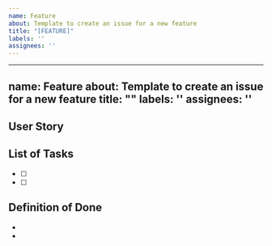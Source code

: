 ```yaml
---
name: Feature
about: Template to create an issue for a new feature
title: "[FEATURE]"
labels: ''
assignees: ''
---
```

---
name: Feature
about: Template to create an issue for a new feature
title: ""
labels: ''
assignees: ''
---

## User Story
<!-- Provide some description about the reasoning behind this feature -->

## List of Tasks
- [ ] <!-- task -->
- [ ] <!-- task -->

## Definition of Done
- <!-- Acceptance Criteria 1 -->
- <!-- Acceptance Criteria 2 -->
